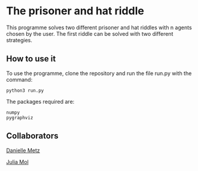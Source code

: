 # The prisoner and hat riddle

This programme solves two different prisoner and hat riddles with n agents chosen by the user. The first riddle can be solved with two different strategies.

## How to use it

To use the programme, clone the repository and run the file run.py with the command:
```
python3 run.py
```
The packages required are:
```
numpy
pygraphviz
```
## Collaborators
[Danielle Metz](https://github.com/daniellemetz)

[Julia Mol](https://github.com/s2904683)
